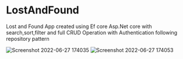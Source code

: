 # LostAndFound


Lost and Found App created using Ef core  Asp.Net core with search,sort,filter and full CRUD Operation with Authentication following repository pattern


![Screenshot 2022-06-27 174035](https://user-images.githubusercontent.com/106575200/175938083-ed447a2c-8bb5-48fc-b7e5-0d152a4a8ab7.png)
![Screenshot 2022-06-27 174053](https://user-images.githubusercontent.com/106575200/175938114-e660fe4b-ddd1-4264-acaf-c7f383c111d5.png)

